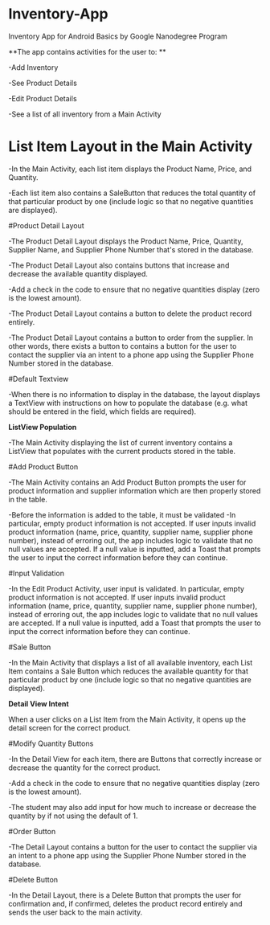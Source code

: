 # Inventory-App
Inventory App for  Android Basics by Google Nanodegree Program

**The app contains activities for the user to: **

  -Add Inventory
  
  -See Product Details
  
  -Edit Product Details
  
  -See a list of all inventory from a Main Activity
  
# List Item Layout in the Main Activity

  -In the Main Activity, each list item displays the Product Name, Price, and Quantity.

  -Each list item also contains a SaleButton that reduces the total quantity of that particular product by one (include logic so that no negative quantities are displayed).

#Product Detail Layout

  -The Product Detail Layout displays the Product Name, Price, Quantity, Supplier Name, and Supplier Phone Number that's stored in the database.

  -The Product Detail Layout also contains buttons that increase and decrease the available quantity displayed.

  -Add a check in the code to ensure that no negative quantities display (zero is the lowest amount).

  -The Product Detail Layout contains a button to delete the product record entirely.

  -The Product Detail Layout contains a button to order from the supplier. In other words, there exists a button to contains a button for the user to contact the supplier via an intent to a phone app using the Supplier Phone Number stored in the database.

#Default Textview

  -When there is no information to display in the database, the layout displays a TextView with instructions on how to populate the database (e.g. what should be entered in the field, which fields are required).

**ListView Population**

  -The Main Activity displaying the list of current inventory contains a ListView that populates with the current products stored in the table.

#Add Product Button

  -The Main Activity contains an Add Product Button prompts the user for product information and supplier information which are then properly stored in the table.

  -Before the information is added to the table, it must be validated -In particular, empty product information is not accepted. If user inputs invalid product information (name, price, quantity, supplier name, supplier phone number), instead of erroring out, the app includes logic to validate that no null values are accepted. If a null value is inputted, add a Toast that prompts the user to input the correct information before they can continue.

#Input Validation

  -In the Edit Product Activity, user input is validated. In particular, empty product information is not accepted. If user inputs invalid product information (name, price, quantity, supplier name, supplier phone number), instead of erroring out, the app includes logic to validate that no null values are accepted. If a null value is inputted, add a Toast that prompts the user to input the correct information before they can continue.

#Sale Button

  -In the Main Activity that displays a list of all available inventory, each List Item contains a Sale Button which reduces the available quantity for that particular product by one (include logic so that no negative quantities are displayed).

**Detail View Intent**

  When a user clicks on a List Item from the Main Activity, it opens up the detail screen for the correct product.

#Modify Quantity Buttons

  -In the Detail View for each item, there are Buttons that correctly increase or decrease the quantity for the correct product.

  -Add a check in the code to ensure that no negative quantities display (zero is the lowest amount).

  -The student may also add input for how much to increase or decrease the quantity by if not using the default of 1.

#Order Button

  -The Detail Layout contains a button for the user to contact the supplier via an intent to a phone app using the Supplier Phone Number stored in the database.

#Delete Button

  -In the Detail Layout, there is a Delete Button that prompts the user for confirmation and, if confirmed, deletes the product record entirely and sends the user back to the main activity.



